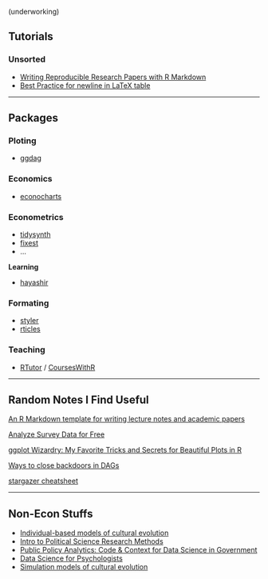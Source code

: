 (underworking)

## Tutorials

### Unsorted

- [Writing Reproducible Research Papers with R Markdown](https://github.com/resulumit/rmd_workshop)
- [Best Practice for newline in LaTeX table](https://haozhu233.github.io/kableExtra/best_practice_for_newline_in_latex_table.pdf)

---

## Packages

### Ploting

- [ggdag](https://github.com/malcolmbarrett/ggdag)

### Economics

- [econocharts](https://github.com/R-CoderDotCom/econocharts/)

### Econometrics

- [tidysynth](https://github.com/edunford/tidysynth)
- [fixest](https://lrberge.github.io/fixest/)
- ...

**Learning**

- [hayashir](https://github.com/lachlandeer/hayashir)

### Formating

- [styler](https://github.com/r-lib/styler)
- [rticles](https://github.com/rstudio/rticles)

### Teaching

- [RTutor](https://github.com/skranz/RTutor) / [CoursesWithR](https://github.com/skranz/CoursesWithR)

---

## Random Notes I Find Useful

[An R Markdown template for writing lecture notes and academic papers](https://github.com/grantmcdermott/lecturenotes)

[Analyze Survey Data for Free](https://github.com/ajdamico/asdfree)

[ggplot Wizardry: My Favorite Tricks and Secrets for Beautiful Plots in R](https://github.com/Z3tt/OutlierConf2021/)

[Ways to close backdoors in DAGs](https://www.andrewheiss.com/blog/2020/02/25/closing-backdoors-dags/)

[stargazer cheatsheet](https://www.jakeruss.com/cheatsheets/stargazer/)

---

## Non-Econ Stuffs

- [Individual-based models of cultural evolution](https://acerbialberto.com/IBM-cultevo/)
- [Intro to Political Science Research Methods](https://mattblackwell.org/teaching/gov50/)
- [Public Policy Analytics: Code & Context for Data Science in Government](https://urbanspatial.github.io/PublicPolicyAnalytics/)
- [Data Science for Psychologists](https://bookdown.org/hneth/ds4psy/)
- [Simulation models of cultural evolution](https://github.com/amesoudi/cultural_evolution_ABM_tutorial) 

